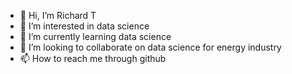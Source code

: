 - 👋 Hi, I’m Richard T
- 👀 I’m interested in data science
- 🌱 I’m currently learning data science
- 💞️ I’m looking to collaborate on data science for energy industry
- 📫 How to reach me through github

<!---
rtchorze/rtchorze is a ✨ special ✨ repository because its `README.md` (this file) appears on your GitHub profile.
You can click the Preview link to take a look at your changes.
--->
